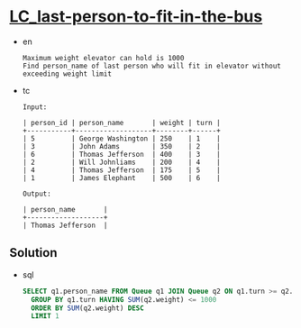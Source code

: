 # [LC_last-person-to-fit-in-the-bus](https://leetcode.com/problems/last-person-to-fit-in-the-bus)

* en

  ```en
  Maximum weight elevator can hold is 1000
  Find person_name of last person who will fit in elevator without exceeding weight limit
  ```

* tc

  ```tc
  Input:

  | person_id | person_name       | weight | turn |
  +-----------+-------------------+--------+------+
  | 5         | George Washington | 250    | 1    |
  | 3         | John Adams        | 350    | 2    |
  | 6         | Thomas Jefferson  | 400    | 3    |
  | 2         | Will Johnliams    | 200    | 4    |
  | 4         | Thomas Jefferson  | 175    | 5    |
  | 1         | James Elephant    | 500    | 6    |

  Output:

  | person_name       |
  +-------------------+
  | Thomas Jefferson  |
  ```

## Solution

* sql

  ```sql
  SELECT q1.person_name FROM Queue q1 JOIN Queue q2 ON q1.turn >= q2.turn
    GROUP BY q1.turn HAVING SUM(q2.weight) <= 1000
    ORDER BY SUM(q2.weight) DESC
    LIMIT 1
  ```
